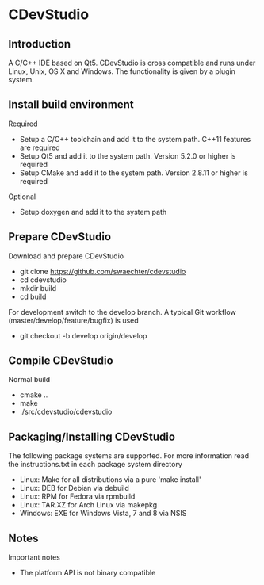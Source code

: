 # CDevStudio

## Introduction
A C/C++ IDE based on Qt5. CDevStudio is cross compatible and runs under Linux, Unix, OS X and Windows. The functionality is given by a plugin system.

## Install build environment
Required
* Setup a C/C++ toolchain and add it to the system path. C++11 features are required
* Setup Qt5 and add it to the system path. Version 5.2.0 or higher is required
* Setup CMake and add it to the system path. Version 2.8.11 or higher is required

Optional
* Setup doxygen and add it to the system path

## Prepare CDevStudio
Download and prepare CDevStudio
* git clone https://github.com/swaechter/cdevstudio
* cd cdevstudio
* mkdir build
* cd build

For development switch to the develop branch. A typical Git workflow (master/develop/feature/bugfix) is used
* git checkout -b develop origin/develop

## Compile CDevStudio
Normal build
* cmake ..
* make
* ./src/cdevstudio/cdevstudio

## Packaging/Installing CDevStudio
The following package systems are supported. For more information read the instructions.txt in each package system directory
* Linux: Make for all distributions via a pure 'make install'
* Linux: DEB for Debian via debuild
* Linux: RPM for Fedora via rpmbuild
* Linux: TAR.XZ for Arch Linux via makepkg
* Windows: EXE for Windows Vista, 7 and 8 via NSIS

## Notes
Important notes
* The platform API is not binary compatible
